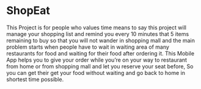 # ShopEat
This Project is for people who values time means to say this project will manage your shopping list and remind you every 10 minutes that 5 items remaining to buy so that you will not wander in shopping mall and the main problem starts when people have to wait in waiting area of many restaurants for food and waiting for their food after ordering it. This Mobile App helps you to give your order while you’re on your way to restaurant from home or from shopping mall and let you reserve your seat before, So you can get their get your food without waiting and go back to home in shortest time possible.
